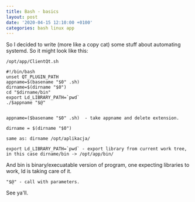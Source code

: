 ```yaml
---
title: Bash - basics
layout: post
date: '2020-04-15 12:10:00 +0100'
categories: bash linux app 
---
```


So I decided to write (more like a copy cat) some stuff about automating systemd. 
So it might look like this:

`
/opt/app/ClientQt.sh
`

```
#!/bin/bash
unset QT_PLUGIN_PATH
appname=$(basename "$0" .sh)
dirname=$(dirname "$0")
cd "$dirname/bin"
export Ld_LIBRARY_PATH=`pwd`
./$appname "$@"


```

```
appname=($basename "$0" .sh)  - take appname and delete extension.
```


```
dirname = $(dirname "$0") 

same as: dirname /opt/aplikacja/  
```

```
export Ld_LIBRARY_PATH=`pwd` - export library from current work tree, in this case dirname/bin -> /opt/app/bin/

```

And bin is binary/execuatable version of program, one expecting libraries to work, ld is taking care of it.
```
"$@" - call with parameters.
```


See ya'll.
